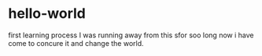 # hello-world
first learning process
I was running away from this sfor soo long 
now i have come to concure it and change the world.
